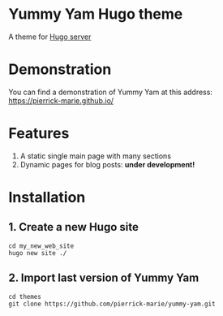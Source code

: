 Yummy Yam Hugo theme
============================

A theme for [Hugo server](https://gohugo.io/commands/hugo_server/)

# Demonstration

You can find a demonstration of Yummy Yam at this address: https://pierrick-marie.github.io/

# Features

1. A static single main page with many sections
2. Dynamic pages for blog posts: **under development!**

# Installation

## 1. Create a new Hugo site

```
cd my_new_web_site
hugo new site ./
```

## 2. Import last version of Yummy Yam

```
cd themes
git clone https://github.com/pierrick-marie/yummy-yam.git
```